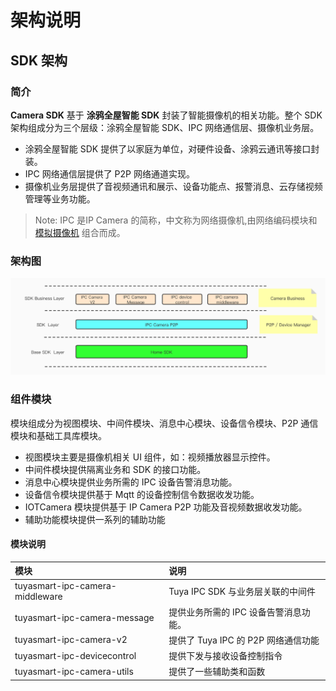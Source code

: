 #  架构说明



## SDK 架构



### 简介

**Camera SDK** 基于 **涂鸦全屋智能 SDK** 封装了智能摄像机的相关功能。整个 SDK 架构组成分为三个层级：涂鸦全屋智能 SDK、IPC 网络通信层、摄像机业务层。

- 涂鸦全屋智能 SDK 提供了以家庭为单位，对硬件设备、涂鸦云通讯等接口封装。
- IPC 网络通信层提供了 P2P 网络通道实现。
- 摄像机业务层提供了音视频通讯和展示、设备功能点、报警消息、云存储视频管理等业务功能。

> Note: IPC 是IP Camera 的简称，中文称为网络摄像机,由网络编码模块和 [模拟摄像机](https://baike.baidu.com/item/模拟摄像机/4419990) 组合而成。



### 架构图

![image](./images/ProgramArchitecure.jpg)



### 组件模块

模块组成分为视图模块、中间件模块、消息中心模块、设备信令模块、P2P 通信模块和基础工具库模块。

- 视图模块主要是摄像机相关 UI 组件，如：视频播放器显示控件。
- 中间件模块提供隔离业务和 SDK 的接口功能。
- 消息中心模块提供业务所需的 IPC 设备告警消息功能。
- 设备信令模块提供基于 Mqtt 的设备控制信令数据收发功能。
- IOTCamera 模块提供基于 IP Camera P2P 功能及音视频数据收发功能。
- 辅助功能模块提供一系列的辅助功能



#### 模块说明

| 模块                            | 说明                                  |
| :------------------------------- | :------------------------------------- |
| tuyasmart-ipc-camera-middleware | Tuya IPC SDK 与业务层关联的中间件     |
| tuyasmart-ipc-camera-message    | 提供业务所需的 IPC 设备告警消息功能。 |
| tuyasmart-ipc-camera-v2         | 提供了 Tuya IPC 的 P2P 网络通信功能   |
| tuyasmart-ipc-devicecontrol     | 提供下发与接收设备控制指令            |
| tuyasmart-ipc-camera-utils      | 提供了一些辅助类和函数                |